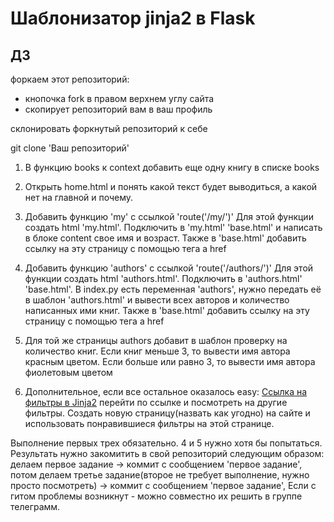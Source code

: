 # Шаблонизатор jinja2 в Flask

## ДЗ
форкаем этот репозиторий:
 - кнопочка fork в правом верхнем углу сайта
 - скопирует репозиторий вам в ваш профиль
 
склонировать форкнутый репозиторий к себе


git clone 'Ваш репозиторий'

1) В функцию books к context добавить еще одну книгу в списке books

2) Открыть home.html и понять какой текст будет выводиться, а какой нет на главной и почему.

3) Добавить функцию 'my' с ссылкой 'route('/my/')' Для этой
функции создать html 'my.html'. Подключить в 'my.html' 'base.html'
и написать в блоке content свое имя и возраст.
Также в 'base.html' добавить ссылку на эту страницу с помощью тега a href

4) Добавить функцию 'authors' с ссылкой 'route('/authors/')' Для этой
функции создать html 'authors.html'. Подключить в 'authors.html' 'base.html'. 
В index.py есть переменная 'authors', нужно передать её в шаблон 'authors.html' 
и вывести всех авторов и количество написанных ими книг.
Также в 'base.html' добавить ссылку на эту страницу с помощью тега a href

5) Для той же страницы authors добавит в шаблон проверку на количество книг.
Если книг меньше 3, то вывести имя автора красным цветом.
Если больше или равно 3, то вывести имя автора фиолетовым цветом

6) Дополнительное, если все остальное оказалось easy:
[Ссылка на фильтры в Jinja2](http://jinja.pocoo.org/docs/2.10/templates/#builtin-filters)
перейти по ссылке и посмотреть на другие фильтры. Создать новую страницу(назвать как угодно) на сайте и использовать
понравившиеся фильтры на этой странице.

Выполнение первых трех обязательно. 4 и 5 нужно хотя бы попытаться.
Результать нужно закомитить в свой репозиторий следующим образом:
делаем первое задание -> коммит с сообщением 'первое задание', 
потом делаем третье задание(второе не требует выполнение, нужно просто посмотреть) ->
коммит с сообщением 'первое задание',
Если с гитом проблемы возникнут - можно совместно их решить в группе телеграмм.
